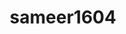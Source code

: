 ---
title: sameer1604
github: https://github.com/sameer1604
mode: dark
transition: 1s
score: 74.9
archetype:
- Little Bit of Everything
---